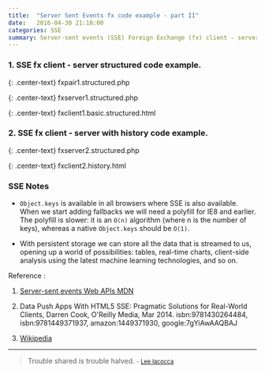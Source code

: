 ```yaml
---
title:  "Server Sent Events fx code example - part II"
date:   2016-04-30 21:18:00
categories: SSE
summary: Server-sent events (SSE) Foreign Exchange (fx) client - server code example.
---
```


### 1. SSE fx client - server structured code example.

{: .center-text}
fxpair1.structured.php

<script src="http://gist-it.appspot.com/github/apps-libX/appsse937/blob/dev-master/sse4/fxpair1.structured.php?footer=minimal"></script>

{: .center-text}
fxserver1.structured.php

<script src="http://gist-it.appspot.com/github/apps-libX/appsse937/blob/dev-master/sse4/fxserver1.structured.php?footer=minimal"></script>

{: .center-text}
fxclient1.basic.structured.html

<script src="http://gist-it.appspot.com/github/apps-libX/appsse937/blob/dev-master/sse4/fxclient1.basic.structured.html?footer=minimal"></script>

### 2. SSE fx client - server with history code example.

{: .center-text}
fxserver2.structured.php

<script src="http://gist-it.appspot.com/github/apps-libX/appsse937/blob/dev-master/sse4/fxserver2.structured.php?footer=minimal"></script>

{: .center-text}
fxclient2.history.html

<script src="http://gist-it.appspot.com/github/apps-libX/appsse937/blob/dev-master/sse4/fxclient2.history.html?footer=minimal"></script>

### SSE Notes

- `Object.keys` is available in all browsers where SSE is also available. When we start adding fallbacks we will need a polyfill for IE8 and earlier. The polyfill is slower: it is an `O(n)` algorithm (where n is the number of keys), whereas a native `Object.keys` should be `O(1)`.

- With persistent storage we can store all the data that is streamed to us, opening up a world of possibilities: tables, real-time charts, client-side analysis using the latest machine learning technologies, and so on.


Reference :

1. [Server-sent events Web APIs MDN](https://developer.mozilla.org/en-US/docs/Web/API/Server-sent_events)

2. Data Push Apps With HTML5 SSE: Pragmatic Solutions for Real-World Clients, Darren Cook, O'Reilly Media, Mar 2014. isbn:9781430264484, isbn:9781449371937, amazon:1449371930, google:7gYiAwAAQBAJ

3. [Wikipedia](https://en.wikipedia.org/wiki/Server-sent_events)


---
> Trouble shared is trouble halved.
> <small>- [Lee Iacocca](http://www.brainyquote.com/quotes/quotes/l/leeiacocca120041.html)</small>